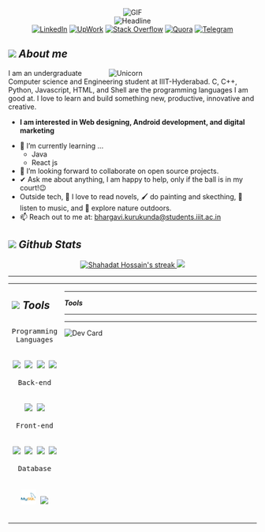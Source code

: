 <div>
    <div align=center>
        <img src="https://media.giphy.com/media/CVtNe84hhYF9u/giphy.gif" alt="GIF" height="200">
    </div>
    <div align=center>
        <img src="https://readme-typing-svg.herokuapp.com?color=%236FDA44&size=32&center=true&vCenter=true&width=600&height=50&lines=Hi+there+I'm+Fathy+%F0%9F%91%8B;Computer+Science+Student;Back-End+Engineer;Problem+Solver;Freelancer;Open-Source+Enthusiast" alt="Headline" />
    </div>
    <div align=center>
        <a href="https://www.linkedin.com/in/ahmedfathydev/"><img src="https://img.shields.io/badge/Linkedin-0077b5?style=flat&logo=linkedin" alt="LinkedIn" /></a>
        <a href="https://www.upwork.com/freelancers/~0121ca7f3563e57c0b"><img src="https://img.shields.io/badge/Upwork-494949?style=flat&logo=upwork" alt="UpWork" /></a>
        <a href="https://stackoverflow.com/users/11837259/ahmed-fathy"><img src="https://img.shields.io/badge/Stack Overflow-f48024?style=flat&logo=stackoverflow&logoColor=white" alt="Stack Overflow" /></a>
        <a href="https://www.quora.com/profile/Ahmed-Fathy-616"><img src="https://img.shields.io/badge/Quora-B92B27?style=flat&logo=quora" alt="Quora" /></a>
        <a href="https://t.me/ahmedfathydev"><img src="https://img.shields.io/badge/Telegram-0088cc?style=flat&logo=telegram" alt="Telegram" /></a>
    </div>

## <picture><img src = "https://github.com/7oSkaaa/7oSkaaa/blob/main/Images/about_me.gif?raw=true" width = 40px></picture>  ***About me***
<img align="right" width=300px alt="Unicorn" src="https://c.tenor.com/GN73MKBawZYAAAAi/busy-cute.gif" />


I am an undergraduate Computer science and Engineering student at IIIT-Hyderabad. C, C++, Python, Javascript, HTML, and Shell are the programming languages I am good at. I love to learn and build something new, productive, innovative and creative.
* **I am interested in Web designing, Android development, and digital marketing**
- 🌱 I’m currently learning ...
  - Java
  - React js
- 👯 I’m looking forward to collaborate on open source projects.
- ✔ Ask me about anything, I am happy to help, only if the ball is in my court!😉<br>
- Outside tech, 📖 I love to read novels, 🖌️ do painting and skecthing, 🎵 listen to music, and 🌴 explore nature outdoors.
- 📫 Reach out to me at: <a href="bhargavi.kurukunda@students.iiit.ac.in">bhargavi.kurukunda@students.iiit.ac.in</a>

## <picture> <img src = "https://github.com/7oSkaaa/7oSkaaa/blob/main/Images/Statistics.gif?raw=true" width = 50px>  </picture> ***Github Stats***
<p align="center">
    <a href="https://github.com/HridoyHazard/github-readme-streak-stats">
        <img title="🔥 Get streak stats for your profile at git.io/streak-stats" alt="Shahadat Hossain's streak" src="https://github-readme-streak-stats.herokuapp.com/?user=Shiuu28&theme=black-ice&hide_border=true&stroke=0000&background=060A0CD0"/>
    </a>
    <img height= "202" src="https://github-readme-stats.vercel.app/api?username=Shiuu28&theme=react&show_icons=true&include_all_commits=true" />
</p>

---
<table style="border-color: transparent;" cellspacing=0 ><tr><td valign="top" width="10%">
  
<!--START_SECTION:waka-->
## <picture><img src = "https://github.com/7oSkaaa/7oSkaaa/blob/main/Images/about_me.gif?raw=true" width = 20px></picture>  ***Tools***

<div>
<div>
  <p style="display: inline-block;" align="center">
    <kbd>
      <kbd>Programming Languages</kbd>
      <br>
      <br>
      <br>
      <img width="30px" src="https://cdn.jsdelivr.net/gh/devicons/devicon/icons/python/python-original.svg" /> 
      <img width="30px" src="https://cdn.jsdelivr.net/gh/devicons/devicon/icons/cplusplus/cplusplus-original.svg" /> 
      <img width="30px" src="https://cdn.jsdelivr.net/gh/devicons/devicon/icons/java/java-plain.svg" /> 
      <img width="30px" src="https://cdn.jsdelivr.net/gh/devicons/devicon/icons/javascript/javascript-original.svg" /> 
    </kbd>
    <br>
    <br>
    <kbd>
      <kbd>Back-end</kbd>
      <br>
      <br>
      <br>
      <img width="30px" src="https://cdn.jsdelivr.net/gh/devicons/devicon/icons/flask/flask-original-wordmark.svg" />
      <img width="30px" src="https://cdn.jsdelivr.net/gh/devicons/devicon/icons/nodejs/nodejs-original.svg" />
    </kbd>
    <br>
    <br>
    <kbd>
      <kbd>Front-end</kbd>
      <br>
      <br>
      <br>
      <img width="30px" src="https://cdn.jsdelivr.net/gh/devicons/devicon/icons/html5/html5-original.svg" /> 
      <img width="30px" src="https://cdn.jsdelivr.net/gh/devicons/devicon/icons/css3/css3-plain-wordmark.svg" /> 
      <img width="30px" src="https://cdn.jsdelivr.net/gh/devicons/devicon/icons/bootstrap/bootstrap-plain.svg" /> 
      <img width="30px" src="https://cdn.jsdelivr.net/gh/devicons/devicon/icons/react/react-original.svg" />
    </kbd>
    <br>
    <br>
    <kbd>
      <kbd>Database</kbd>
      <br>
      <br>
      <br>
      <img width="30px" src="https://github.com/devicons/devicon/blob/master/icons/mysql/mysql-original-wordmark.svg" />
      <img width="30px" src="https://cdn.jsdelivr.net/gh/devicons/devicon/icons/mongodb/mongodb-plain.svg" />
    </kbd>
    <br>
    <br>
  </p>
</div> 
</td><td valign="top" width="33%">
<p align="right">

  ***
  
***Tools***  
  ***
<hr width="100%">
     <a href="https://app.daily.dev/shiuu"><img align="right"
            src="https://api.daily.dev/devcards/B7sZhH8penj" width="400"
            alt="Dev Card" />
            
</td></tr></table>

